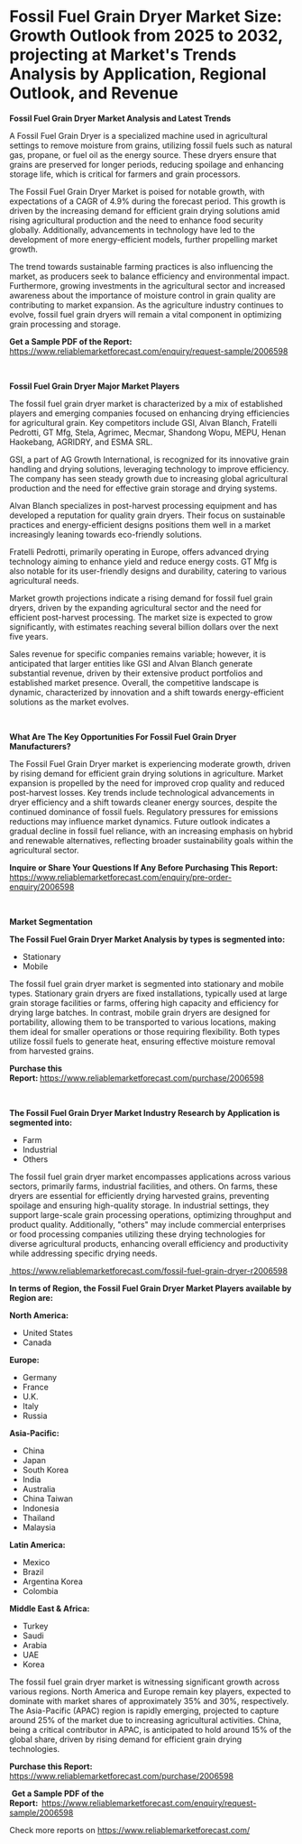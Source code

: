 <p><h1>Fossil Fuel Grain Dryer Market Size: Growth Outlook from 2025 to 2032, projecting at Market's Trends Analysis by Application, Regional Outlook, and Revenue</h1></p><p><strong>Fossil Fuel Grain Dryer Market Analysis and Latest Trends</strong></p>
<p><p>A Fossil Fuel Grain Dryer is a specialized machine used in agricultural settings to remove moisture from grains, utilizing fossil fuels such as natural gas, propane, or fuel oil as the energy source. These dryers ensure that grains are preserved for longer periods, reducing spoilage and enhancing storage life, which is critical for farmers and grain processors.</p><p>The Fossil Fuel Grain Dryer Market is poised for notable growth, with expectations of a CAGR of 4.9% during the forecast period. This growth is driven by the increasing demand for efficient grain drying solutions amid rising agricultural production and the need to enhance food security globally. Additionally, advancements in technology have led to the development of more energy-efficient models, further propelling market growth. </p><p>The trend towards sustainable farming practices is also influencing the market, as producers seek to balance efficiency and environmental impact. Furthermore, growing investments in the agricultural sector and increased awareness about the importance of moisture control in grain quality are contributing to market expansion. As the agriculture industry continues to evolve, fossil fuel grain dryers will remain a vital component in optimizing grain processing and storage.</p></p>
<p><strong>Get a Sample PDF of the Report:&nbsp;</strong> <a href="https://www.reliablemarketforecast.com/enquiry/request-sample/2006598?utm_campaign=2314&utm_medium=2&utm_source=Github&utm_content=ia&utm_term=02032025&utm_id=fossil-fuel-grain-dryer">https://www.reliablemarketforecast.com/enquiry/request-sample/2006598</a></p>
<p>&nbsp;</p>
<p><strong>Fossil Fuel Grain Dryer Major Market Players</strong></p>
<p><p>The fossil fuel grain dryer market is characterized by a mix of established players and emerging companies focused on enhancing drying efficiencies for agricultural grain. Key competitors include GSI, Alvan Blanch, Fratelli Pedrotti, GT Mfg, Stela, Agrimec, Mecmar, Shandong Wopu, MEPU, Henan Haokebang, AGRIDRY, and ESMA SRL. </p><p>GSI, a part of AG Growth International, is recognized for its innovative grain handling and drying solutions, leveraging technology to improve efficiency. The company has seen steady growth due to increasing global agricultural production and the need for effective grain storage and drying systems.</p><p>Alvan Blanch specializes in post-harvest processing equipment and has developed a reputation for quality grain dryers. Their focus on sustainable practices and energy-efficient designs positions them well in a market increasingly leaning towards eco-friendly solutions. </p><p>Fratelli Pedrotti, primarily operating in Europe, offers advanced drying technology aiming to enhance yield and reduce energy costs. GT Mfg is also notable for its user-friendly designs and durability, catering to various agricultural needs. </p><p>Market growth projections indicate a rising demand for fossil fuel grain dryers, driven by the expanding agricultural sector and the need for efficient post-harvest processing. The market size is expected to grow significantly, with estimates reaching several billion dollars over the next five years. </p><p>Sales revenue for specific companies remains variable; however, it is anticipated that larger entities like GSI and Alvan Blanch generate substantial revenue, driven by their extensive product portfolios and established market presence. Overall, the competitive landscape is dynamic, characterized by innovation and a shift towards energy-efficient solutions as the market evolves.</p></p>
<p>&nbsp;</p>
<p><strong>What Are The Key Opportunities For Fossil Fuel Grain Dryer Manufacturers?</strong></p>
<p><p>The Fossil Fuel Grain Dryer market is experiencing moderate growth, driven by rising demand for efficient grain drying solutions in agriculture. Market expansion is propelled by the need for improved crop quality and reduced post-harvest losses. Key trends include technological advancements in dryer efficiency and a shift towards cleaner energy sources, despite the continued dominance of fossil fuels. Regulatory pressures for emissions reductions may influence market dynamics. Future outlook indicates a gradual decline in fossil fuel reliance, with an increasing emphasis on hybrid and renewable alternatives, reflecting broader sustainability goals within the agricultural sector.</p></p>
<p><strong>Inquire or Share Your Questions If Any Before Purchasing This Report:</strong> <a href="https://www.reliablemarketforecast.com/enquiry/pre-order-enquiry/2006598?utm_campaign=2314&utm_medium=2&utm_source=Github&utm_content=ia&utm_term=02032025&utm_id=fossil-fuel-grain-dryer">https://www.reliablemarketforecast.com/enquiry/pre-order-enquiry/2006598</a></p>
<p>&nbsp;</p>
<p><strong>Market Segmentation</strong></p>
<p><strong>The Fossil Fuel Grain Dryer Market Analysis by types is segmented into:</strong></p>
<p><ul><li>Stationary</li><li>Mobile</li></ul></p>
<p><p>The fossil fuel grain dryer market is segmented into stationary and mobile types. Stationary grain dryers are fixed installations, typically used at large grain storage facilities or farms, offering high capacity and efficiency for drying large batches. In contrast, mobile grain dryers are designed for portability, allowing them to be transported to various locations, making them ideal for smaller operations or those requiring flexibility. Both types utilize fossil fuels to generate heat, ensuring effective moisture removal from harvested grains.</p></p>
<p><strong>Purchase this Report:&nbsp;</strong><a href="https://www.reliablemarketforecast.com/purchase/2006598?utm_campaign=2314&utm_medium=2&utm_source=Github&utm_content=ia&utm_term=02032025&utm_id=fossil-fuel-grain-dryer">https://www.reliablemarketforecast.com/purchase/2006598</a></p>
<p>&nbsp;</p>
<p><strong>The Fossil Fuel Grain Dryer Market Industry Research by Application is segmented into:</strong></p>
<p><ul><li>Farm</li><li>Industrial</li><li>Others</li></ul></p>
<p><p>The fossil fuel grain dryer market encompasses applications across various sectors, primarily farms, industrial facilities, and others. On farms, these dryers are essential for efficiently drying harvested grains, preventing spoilage and ensuring high-quality storage. In industrial settings, they support large-scale grain processing operations, optimizing throughput and product quality. Additionally, "others" may include commercial enterprises or food processing companies utilizing these drying technologies for diverse agricultural products, enhancing overall efficiency and productivity while addressing specific drying needs.</p></p>
<p><a href="https://www.reliablemarketforecast.com/fossil-fuel-grain-dryer-r2006598?utm_campaign=2314&utm_medium=2&utm_source=Github&utm_content=ia&utm_term=02032025&utm_id=fossil-fuel-grain-dryer">&nbsp;https://www.reliablemarketforecast.com/fossil-fuel-grain-dryer-r2006598</a></p>
<p><strong>In terms of Region, the Fossil Fuel Grain Dryer Market Players available by Region are:</strong></p>
<p>
    <p> <strong> North America: </strong>
        <ul>
            <li>United States</li>
            <li>Canada</li>
        </ul>
        </p> 
    <p> <strong> Europe: </strong>
        <ul>
            <li>Germany</li>
            <li>France</li>
            <li>U.K.</li>
            <li>Italy</li>
            <li>Russia</li>
        </ul>
        </p> 
    <p> <strong> Asia-Pacific: </strong>
        <ul>
            <li>China</li>
            <li>Japan</li>
            <li>South Korea</li>
            <li>India</li>
            <li>Australia</li>
            <li>China Taiwan</li>
            <li>Indonesia</li>
            <li>Thailand</li>
            <li>Malaysia</li>
        </ul>
        </p> 
    <p> <strong> Latin America: </strong>
        <ul>
            <li>Mexico</li>
            <li>Brazil</li>
            <li>Argentina Korea</li>
            <li>Colombia</li>
        </ul>
        </p> 
    <p> <strong> Middle East & Africa: </strong>
        <ul>
            <li>Turkey</li>
            <li>Saudi</li>
            <li>Arabia</li>
            <li>UAE</li>
            <li>Korea</li>
        </ul>
    </p>
    </p>
<p><p>The fossil fuel grain dryer market is witnessing significant growth across various regions. North America and Europe remain key players, expected to dominate with market shares of approximately 35% and 30%, respectively. The Asia-Pacific (APAC) region is rapidly emerging, projected to capture around 25% of the market due to increasing agricultural activities. China, being a critical contributor in APAC, is anticipated to hold around 15% of the global share, driven by rising demand for efficient grain drying technologies.</p></p>
<p><strong>Purchase this Report: </strong><a href="https://www.reliablemarketforecast.com/purchase/2006598?utm_campaign=2314&utm_medium=2&utm_source=Github&utm_content=ia&utm_term=02032025&utm_id=fossil-fuel-grain-dryer">https://www.reliablemarketforecast.com/purchase/2006598</a></p>
<p>&nbsp;<strong>Get a Sample PDF of the Report:&nbsp;&nbsp;</strong><a href="https://www.reliablemarketforecast.com/enquiry/request-sample/2006598?utm_campaign=2314&utm_medium=2&utm_source=Github&utm_content=ia&utm_term=02032025&utm_id=fossil-fuel-grain-dryer">https://www.reliablemarketforecast.com/enquiry/request-sample/2006598</a></p>
<p><strong></strong></p>
<p>Check more reports on <a href="https://www.reliablemarketforecast.com/?utm_campaign=2314&utm_medium=2&utm_source=Github&utm_content=ia&utm_term=02032025&utm_id=fossil-fuel-grain-dryer">https://www.reliablemarketforecast.com/</a></p>